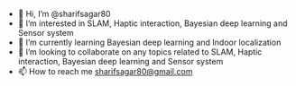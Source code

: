 - 👋 Hi, I’m @sharifsagar80
- 👀 I’m interested in SLAM, Haptic interaction, Bayesian deep learning and Sensor system
- 🌱 I’m currently learning Bayesian deep learning and Indoor localization
- 💞️ I’m looking to collaborate on any topics related to SLAM, Haptic interaction, Bayesian deep learning and Sensor system
- 📫 How to reach me sharifsagar80@gmail.com

<!---
sharifsagar80/sharifsagar80 is a ✨ special ✨ repository because its `README.md` (this file) appears on your GitHub profile.
You can click the Preview link to take a look at your changes.
--->
